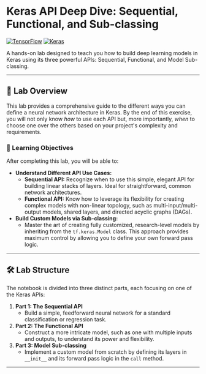 # Keras API Deep Dive: Sequential, Functional, and Sub-classing

[![TensorFlow](https://img.shields.io/badge/TensorFlow-FF6F00?style=for-the-badge&logo=tensorflow&logoColor=white)](https://www.tensorflow.org/)
[![Keras](https://img.shields.io/badge/Keras-D00000?style=for-the-badge&logo=keras&logoColor=white)](https://keras.io/)

A hands-on lab designed to teach you how to build deep learning models in Keras using its three powerful APIs: Sequential, Functional, and Model Sub-classing.

---

## 📖 Lab Overview

This lab provides a comprehensive guide to the different ways you can define a neural network architecture in Keras. By the end of this exercise, you will not only know *how* to use each API but, more importantly, *when* to choose one over the others based on your project's complexity and requirements.

### 🎯 Learning Objectives

After completing this lab, you will be able to:

* **Understand Different API Use Cases:**
    * **Sequential API:** Recognize when to use this simple, elegant API for building linear stacks of layers. Ideal for straightforward, common network architectures.
    * **Functional API:** Know how to leverage its flexibility for creating complex models with non-linear topology, such as multi-input/multi-output models, shared layers, and directed acyclic graphs (DAGs). 
* **Build Custom Models via Sub-classing:**
    * Master the art of creating fully customized, research-level models by inheriting from the `tf.keras.Model` class. This approach provides maximum control by allowing you to define your own forward pass logic.

---

## 🛠️ Lab Structure

The notebook is divided into three distinct parts, each focusing on one of the Keras APIs:

1.  **Part 1: The Sequential API**
    * Build a simple, feedforward neural network for a standard classification or regression task.
2.  **Part 2: The Functional API**
    * Construct a more intricate model, such as one with multiple inputs and outputs, to understand its power and flexibility.
3.  **Part 3: Model Sub-classing**
    * Implement a custom model from scratch by defining its layers in `__init__` and its forward pass logic in the `call` method.

---

